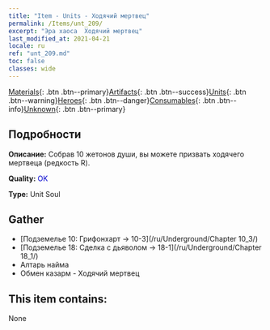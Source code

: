 ```yaml
---
title: "Item - Units - Ходячий мертвец"
permalink: /Items/unt_209/
excerpt: "Эра хаоса  Ходячий мертвец"
last_modified_at: 2021-04-21
locale: ru
ref: "unt_209.md"
toc: false
classes: wide
---
```

 [Materials](/ru/Items/){: .btn .btn--primary}[Artifacts](/ru/Items/Artifacts/){: .btn .btn--success}[Units](/ru/Items/Units/){: .btn .btn--warning}[Heroes](/ru/Items/Heroes/){: .btn .btn--danger}[Consumables](/ru/Items/Consumables/){: .btn .btn--info}[Unknown](/ru/Items/Unknown/){: .btn .btn--primary}

## Подробности
 **Описание:** Собрав 10 жетонов души, вы можете призвать ходячего мертвеца (редкость R).

 **Quality:** <span style="color: #0000CD">OK</span>

 **Type:** Unit Soul

## Gather

*    [Подземелье 10: Грифонхарт -> 10-3](/ru/Underground/Chapter 10_3/) 
*    [Подземелье 18: Сделка с дьяволом -> 18-1](/ru/Underground/Chapter 18_1/) 
*    Алтарь найма 
*    Обмен казарм - Ходячий мертвец 

## This item contains:

  None

